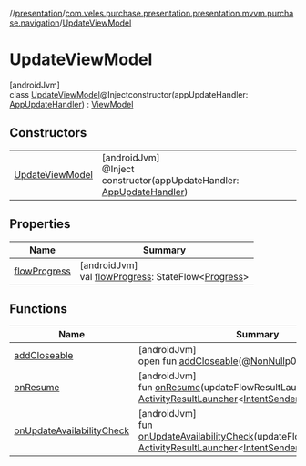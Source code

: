 //[presentation](../../../index.md)/[com.veles.purchase.presentation.presentation.mvvm.purchase.navigation](../index.md)/[UpdateViewModel](index.md)

# UpdateViewModel

[androidJvm]\
class [UpdateViewModel](index.md)@Injectconstructor(appUpdateHandler: [AppUpdateHandler](../../com.veles.purchase.presentation.update/-app-update-handler/index.md)) : [ViewModel](https://developer.android.com/reference/kotlin/androidx/lifecycle/ViewModel.html)

## Constructors

| | |
|---|---|
| [UpdateViewModel](-update-view-model.md) | [androidJvm]<br>@Inject<br>constructor(appUpdateHandler: [AppUpdateHandler](../../com.veles.purchase.presentation.update/-app-update-handler/index.md)) |

## Properties

| Name | Summary |
|---|---|
| [flowProgress](flow-progress.md) | [androidJvm]<br>val [flowProgress](flow-progress.md): StateFlow&lt;[Progress](../../com.veles.purchase.presentation.model.progress/-progress/index.md)&gt; |

## Functions

| Name | Summary |
|---|---|
| [addCloseable](../../com.veles.purchase.presentation.presentation.mvvm.purchase.sort/-sort-purchase-view-model/index.md#264516373%2FFunctions%2F-646359276) | [androidJvm]<br>open fun [addCloseable](../../com.veles.purchase.presentation.presentation.mvvm.purchase.sort/-sort-purchase-view-model/index.md#264516373%2FFunctions%2F-646359276)(@[NonNull](https://developer.android.com/reference/kotlin/androidx/annotation/NonNull.html)p0: [Closeable](https://developer.android.com/reference/kotlin/java/io/Closeable.html)) |
| [onResume](on-resume.md) | [androidJvm]<br>fun [onResume](on-resume.md)(updateFlowResultLauncher: [ActivityResultLauncher](https://developer.android.com/reference/kotlin/androidx/activity/result/ActivityResultLauncher.html)&lt;[IntentSenderRequest](https://developer.android.com/reference/kotlin/androidx/activity/result/IntentSenderRequest.html)&gt;): Job |
| [onUpdateAvailabilityCheck](on-update-availability-check.md) | [androidJvm]<br>fun [onUpdateAvailabilityCheck](on-update-availability-check.md)(updateFlowResultLauncher: [ActivityResultLauncher](https://developer.android.com/reference/kotlin/androidx/activity/result/ActivityResultLauncher.html)&lt;[IntentSenderRequest](https://developer.android.com/reference/kotlin/androidx/activity/result/IntentSenderRequest.html)&gt;): Job |
